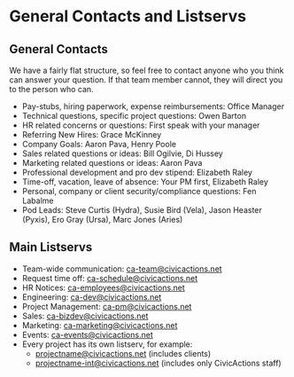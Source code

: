 # General Contacts and Listservs

## General Contacts

We have a fairly flat structure, so feel free to contact anyone who you think can answer your question. If that team member cannot, they will direct you to the person who can.

- Pay-stubs, hiring paperwork, expense reimbursements: Office Manager
- Technical questions, specific project questions: Owen Barton
- HR related concerns or questions: First speak with your manager
- Referring New Hires: Grace McKinney
- Company Goals: Aaron Pava, Henry Poole
- Sales related questions or ideas: Bill Ogilvie, Di Hussey
- Marketing related questions or ideas: Aaron Pava
- Professional development and pro dev stipend: Elizabeth Raley
- Time-off, vacation, leave of absence: Your PM first, Elizabeth Raley
- Personal, company or client security/compliance questions: Fen Labalme
- Pod Leads: Steve Curtis (Hydra), Susie Bird (Vela), Jason Heaster (Pyxis), Ero Gray (Ursa), Marc Jones (Aries)

## Main Listservs

- Team-wide communication: ca-team@civicactions.net
- Request time off: ca-schedule@civicactions.net
- HR Notices: ca-employees@civicactions.net
- Engineering: ca-dev@civicactions.net
- Project Management: ca-pm@civicactions.net
- Sales: ca-bizdev@civicactions.net
- Marketing: ca-marketing@civicactions.net
- Events: ca-events@civicactions.net
- Every project has its own listserv, for example:
  - projectname@civicactions.net (includes clients)
  - projectname-int@civicactions.net (includes only CivicActions staff)

